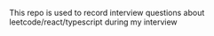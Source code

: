 This repo is used to record interview questions 
about leetcode/react/typescript during my interview